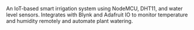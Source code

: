 An IoT-based smart irrigation system using NodeMCU, DHT11, and water level sensors. Integrates with Blynk and Adafruit IO 
to monitor temperature and humidity remotely and automate plant watering.
